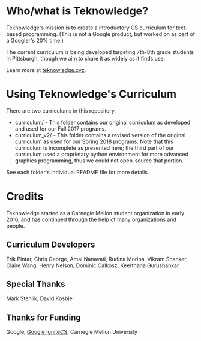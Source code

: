 # Who/what is Teknowledge?
Teknowledge's mission is to create a introductory CS curriculum for text-based programming. (This is not a Google product, but worked on as part of a Googler's 20% time.)

The current curriculum is being developed targeting 7th-8th grade students in Pittsburgh, though we aim to share it as widely as it finds use.

Learn more at [teknowledge.xyz](http://teknowledge.xyz).

# Using Teknowledge's Curriculum

There are two curriculums in this repository.

* curriculum/ - This folder contains our original curriculum as developed and used for our Fall 2017 programs.
* curriculum_v2/ - This folder contains a revised version of the original curriculum as used for our Spring 2018 programs. Note that this curriculum is incomplete as presented here; the third part of our curriculum used a proprietary python environment for more advanced graphics programming, thus we could not open-source that portion.

See each folder's individual README file for more details.

# Credits

Teknowledge started as a Carnegie Mellon student organization in early 2016, and has continued through the help of many organizations and people.

## Curriculum Developers
Erik Pintar, Chris George, Amal Nanavati, Rudina Morina, Vikram Shanker, Claire Wang, Henry Nelson, Dominic Calkosz, Keerthana Gurushankar

## Special Thanks
Mark Stehlik, David Kosbie

## Thanks for Funding
Google, [Google IgniteCS](https://ignitecs.withgoogle.com/), Carnegie Mellon University
